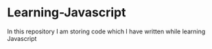# Learning-Javascript

In this repository I am storing code which I have written while learning Javascript
